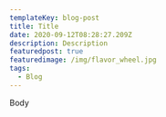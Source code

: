 ```yaml
---
templateKey: blog-post
title: Title
date: 2020-09-12T08:28:27.209Z
description: Description
featuredpost: true
featuredimage: /img/flavor_wheel.jpg
tags:
  - Blog
---
```

Body